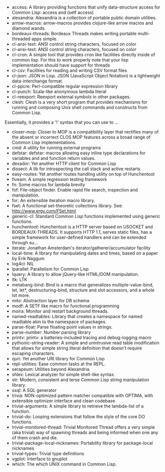 <!-- list generated automatically. -->
- access: A library providing functions that unify data-structure access for Common Lisp: access and (setf access)
- alexandria: Alexandria is a collection of portable public domain utilities.
- arrow-macros: arrow-macros provides clojure-like arrow macros and diamond wands.
- bordeaux-threads: Bordeaux Threads makes writing portable multi-threaded apps simple.
- cl-ansi-text: ANSI control string characters, focused on color
- cl-ansi-text: ANSI control string characters, focused on color
- cl-cron: A simple tool that provides cron like facilities directly inside of common lisp. For this to work properly note that your lisp implementation should have support for threads
- cl-csv: Facilities for reading and writing CSV format files
- cl-json: JSON in Lisp. JSON (JavaScript Object Notation) is a lightweight data-interchange format.
- cl-ppcre: Perl-compatible regular expression library
- cl-punch: Scala-like anonymous lambda literal
- cl-reexport: Reexport external symbols in other packages.
- clesh: Clesh is a very short program that provides
  mechanisms for running and composing Unix shell commands and
  constructs from Common Lisp.

Essentially, it provides a '!' syntax that you can use to ...
- closer-mop: Closer to MOP is a compatibility layer that rectifies many of the absent or incorrect CLOS MOP features across a broad range of Common Lisp implementations.
- cmd: A utility for running external programs
- defstar: defstar: macros allowing easy inline type declarations for
variables and and function return values.
- dexador: Yet another HTTP client for Common Lisp
- dissect: A lib for introspecting the call stack and active restarts.
- easy-routes: Yet another routes handling utility on top of Hunchentoot
- fiveam: A simple regression testing framework
- fn: Some macros for lambda brevity
- fof: File-object finder. Enable rapid file search, inspection and manipulation.
- for: An extensible iteration macro library.
- fset: A functional set-theoretic collections library.
See: http://www.ergy.com/FSet.html
- generic-cl: Standard Common Lisp functions implemented using generic functions.
- hunchentoot: Hunchentoot is a HTTP server based on USOCKET and
  BORDEAUX-THREADS.  It supports HTTP 1.1, serves static files, has a
  simple framework for user-defined handlers and can be extended
  through su...
- iterate: Jonathan Amsterdam's iterator/gatherer/accumulator facility
- local-time: A library for manipulating dates and times, based on a paper by Erik Naggum
- log4cl: NIL
- lparallel: Parallelism for Common Lisp
- lquery: A library to allow jQuery-like HTML/DOM manipulation.
- ltk: LTK
- metabang-bind: Bind is a macro that generalizes multiple-value-bind, let, let*, destructuring-bind, structure and slot accessors, and a whole lot more.
- mito: Abstraction layer for DB schema
- modf: A SETF like macro for functional programming
- moira: Monitor and restart background threads.
- named-readtables: Library that creates a namespace for named readtable
  akin to the namespace of packages.
- parse-float: Parse floating point values in strings.
- parse-number: Number parsing library
- printv: printv: a batteries-included tracing and debug-logging macro
- pythonic-string-reader: A simple and unintrusive read table modification that allows for
simple string literal definition that doesn't require escaping characters.
- quri: Yet another URI library for Common Lisp
- repl-utilities: Ease common tasks at the REPL.
- serapeum: Utilities beyond Alexandria.
- shlex: Lexical analyzer for simple shell-like syntax.
- str: Modern, consistent and terse Common Lisp string manipulation library.
- sxql: A SQL generator
- trivia: NON-optimized pattern matcher compatible with OPTIMA, with extensible optimizer interface and clean codebase
- trivial-arguments: A simple library to retrieve the lambda-list of a function.
- trivial-do: Looping extensions that follow the style of the core DO functions.
- trivial-monitored-thread: Trivial Monitored Thread offers a very simple (aka trivial) way of spawning threads and being informed when one any of them crash and die.
- trivial-package-local-nicknames: Portability library for package-local nicknames
- trivial-types: Trivial type definitions
- vgplot: Interface to gnuplot
- which: The which UNIX command in Common Lisp.
